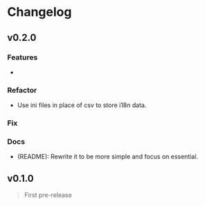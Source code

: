 # Changelog

## v0.2.0

### Features

- 

### Refactor
 
- Use ini files in place of csv to store i18n data.

### Fix



### Docs

- (README): Rewrite it to be more simple and focus on essential.


## v0.1.0

> First pre-release 
